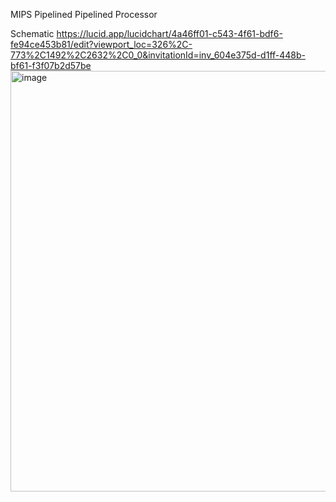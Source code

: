 MIPS Pipelined Pipelined Processor

Schematic https://lucid.app/lucidchart/4a46ff01-c543-4f61-bdf6-fe94ce453b81/edit?viewport_loc=326%2C-773%2C1492%2C2632%2C0_0&invitationId=inv_604e375d-d1ff-448b-bf61-f3f07b2d57be
<img width="673" alt="image" src="https://user-images.githubusercontent.com/26187752/193865067-5717ac7f-1315-4a85-b373-1e7eacc95719.png">
